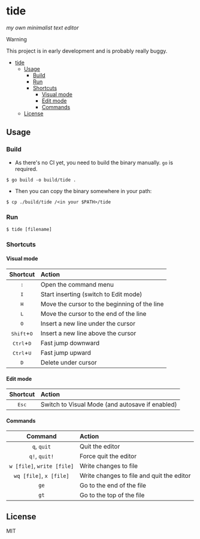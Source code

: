 # tide

_my own minimalist text editor_

> [!WARNING]
> This project is in early development and is probably really buggy.

- [tide](#tide)
  - [Usage](#usage)
    - [Build](#build)
    - [Run](#run)
    - [Shortcuts](#shortcuts)
      - [Visual mode](#visual-mode)
      - [Edit mode](#edit-mode)
      - [Commands](#commands)
  - [License](#license)

## Usage

### Build

- As there's no CI yet, you need to build the binary manually. `go` is required.

```
$ go build -o build/tide .
```

- Then you can copy the binary somewhere in your path:

```
$ cp ./build/tide /<in your $PATH>/tide
```

### Run

```
$ tide [filename]
```

### Shortcuts

#### Visual mode

|           Shortcut            | Action                                       |
| :---------------------------: | :------------------------------------------- |
|         <kbd>:</kbd>          | Open the command menu                        |
|         <kbd>I</kbd>          | Start inserting (switch to Edit mode)        |
|         <kbd>H</kbd>          | Move the cursor to the beginning of the line |
|         <kbd>L</kbd>          | Move the cursor to the end of the line       |
|         <kbd>O</kbd>          | Insert a new line under the cursor           |
| <kbd>Shift</kbd>+<kbd>O</kbd> | Insert a new line above the cursor           |
| <kbd>Ctrl</kbd>+<kbd>D</kbd>  | Fast jump downward                           |
| <kbd>Ctrl</kbd>+<kbd>U</kbd>  | Fast jump upward                             |
|         <kbd>D</kbd>          | Delete under cursor                          |

#### Edit mode

|    Shortcut    | Action                                          |
| :------------: | :---------------------------------------------- |
| <kbd>Esc</kbd> | Switch to Visual Mode (and autosave if enabled) |

#### Commands

|          Command           | Action                                    |
| :------------------------: | :---------------------------------------- |
|        `q`, `quit`         | Quit the editor                           |
|       `q!`, `quit!`        | Force quit the editor                     |
| `w [file]`, `write [file]` | Write changes to file                     |
|  `wq [file]`, `x [file]`   | Write changes to file and quit the editor |
|            `ge`            | Go to the end of the file                 |
|            `gt`            | Go to the top of the file                 |

## License

MIT